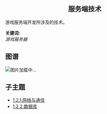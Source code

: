<h2 align="center">服务端技术</h2>
<p>
游戏服务端开发所涉及的技术。
</p>

**关键词:**<br/>
*游戏服务器*

## 图谱
![图片加载中...](https://github.com/gonglei007/GameDevMind/blob/main/exports/1.2.服务端技术.png?raw=true)

## 子主题
* [1.2.1.网络与通信](https://github.com/gonglei007/GameDevMind/blob/main/mds/1.2.1.网络与通信.md)
* [1.2.2.数据库](https://github.com/gonglei007/GameDevMind/blob/main/mds/1.2.2.数据库.md)
